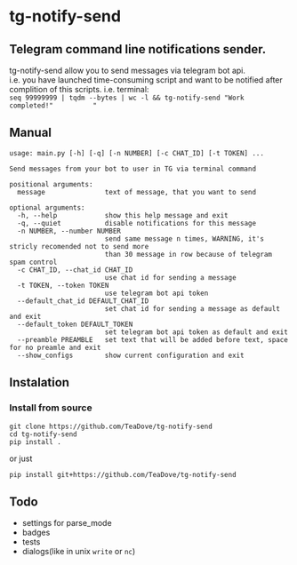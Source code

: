 # tg-notify-send
## Telegram command line notifications sender.
tg-notify-send allow you to send messages via telegram bot api.<br>
i.e. you have launched time-consuming script and want to be notified after complition of this scripts. i.e. terminal:<br>
`seq 99999999 | tqdm --bytes | wc -l && tg-notify-send "Work completed!"          "`
## Manual
```
usage: main.py [-h] [-q] [-n NUMBER] [-c CHAT_ID] [-t TOKEN] ...

Send messages from your bot to user in TG via terminal command

positional arguments:
  message               text of message, that you want to send

optional arguments:
  -h, --help            show this help message and exit
  -q, --quiet           disable notifications for this message
  -n NUMBER, --number NUMBER
                        send same message n times, WARNING, it's stricly recomended not to send more
                        than 30 message in row because of telegram spam control
  -c CHAT_ID, --chat_id CHAT_ID
                        use chat id for sending a message
  -t TOKEN, --token TOKEN
                        use telegram bot api token
  --default_chat_id DEFAULT_CHAT_ID
                        set chat id for sending a message as default and exit
  --default_token DEFAULT_TOKEN
                        set telegram bot api token as default and exit
  --preamble PREAMBLE   set text that will be added before text, space for no preamle and exit
  --show_configs        show current configuration and exit
```
## Instalation
### Install from source
```
git clone https://github.com/TeaDove/tg-notify-send
cd tg-notify-send
pip install .
```
or just
```
pip install git+https://github.com/TeaDove/tg-notify-send
```
## Todo
- settings for parse_mode
- badges
- tests
- dialogs(like in unix `write` or `nc`)
